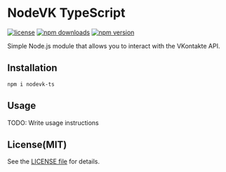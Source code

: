 # NodeVK TypeScript
[![license](https://img.shields.io/github/license/Wolf-Team/NodeVK-TypeScript?logo=github&style=flat-square)](https://github.com/Wolf-Team/NodeVK-TypeScript)
[![npm downloads](https://img.shields.io/npm/dw/nodevk-ts?style=flat-square)](https://www.npmjs.com/package/nodevk-ts)
[![npm version](https://img.shields.io/npm/v/nodevk-ts?style=flat-square)](https://www.npmjs.com/package/nodevk-ts)

Simple Node.js module that allows you to interact with the VKontakte API.

## Installation
```
npm i nodevk-ts
```

## Usage
TODO: Write usage instructions

## License(MIT)
See the [LICENSE file](https://github.com/Wolf-Team/NodeVK-TypeScript/blob/main/LICENSE) for details.